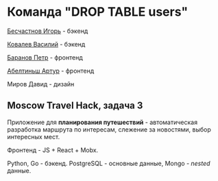 # Команда "DROP TABLE users"
[Бесчастнов Игорь](https://github.com/VoidDruid) - бэкенд

[Ковалев Василий](https://github.com/KovalevVasiliy) - бэкенд

[Баранов Петр](https://github.com/daibogh) - фронтенд

[Абелтиньш Артур](https://github.com/FireworksX) - фронтенд

Миров Давид - дизайн

## Moscow Travel Hack, задача 3

Приложение для **планирования путешествий** - автоматическая разработка маршрута по интересам,
слежение за новостями, выбор интересных мест.

Фронтенд - JS + React + Mobx.

Python, Go - бэкенд. PostgreSQL - основные данные, Mongo - *nested* данные.
